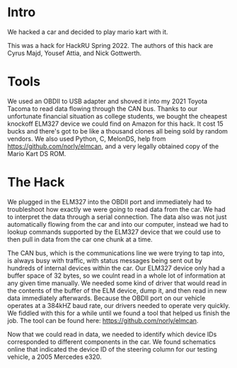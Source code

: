# Intro
We hacked a car and decided to play mario kart with it.

This was a hack for HackRU Spring 2022. The authors of this hack are Cyrus Majd, Yousef Attia, and Nick Gottwerth.

# Tools
We used an OBDII to USB adapter and shoved it into my 2021 Toyota Tacoma to read data flowing through the CAN bus. Thanks to our unfortunate financial situation as college students, we bought the cheapest knockoff ELM327 device we could find on Amazon for this hack. It cost 15 bucks and there's got to be like a thousand clones all being sold by random vendors. We also used Python, C, MelonDS, help from https://github.com/norly/elmcan, and a very legally obtained copy of the Mario Kart DS ROM.

# The Hack
We plugged in the ELM327 into the OBDII port and immediately had to troubleshoot how exactly we were going to read data from the car. We had to interpret the data through a serial connection. The data also was not just automatically flowing from the car and into our computer, instead we had to lookup commands supported by the ELM327 device that we could use to then pull in data from the car one chunk at a time. 

The CAN bus, which is the communications line we were trying to tap into, is always busy with traffic, with status messages being sent out by hundreds of internal devices within the car. Our ELM327 device only had a buffer space of 32 bytes, so we coulnt read in a whole lot of information at any given time manually. We needed some kind of driver that would read in the contents of the buffer of the ELM device, dump it, and then read in new data immediately afterwards. Because the OBDII port on our vehicle operates at a 384kHZ baud rate, our drivers needed to operate very quickly. We fiddled with this for a while until we found a tool that helped us finish the job. The tool can be found here: https://github.com/norly/elmcan. 

Now that we could read in data, we needed to identify which device IDs corresponded to different components in the car. We found schematics online that indicated the device ID of the steering column for our testing vehicle, a 2005 Mercedes e320. 
